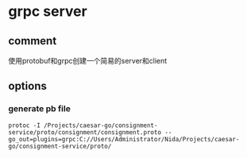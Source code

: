 # grpc server

## comment

使用protobuf和grpc创建一个简易的server和client

## options

### generate pb file

```text
protoc -I /Projects/caesar-go/consignment-service/proto/consignment/consignment.proto --go_out=plugins=grpc:C://Users/Administrator/Nida/Projects/caesar-go/consignment-service/proto/
```